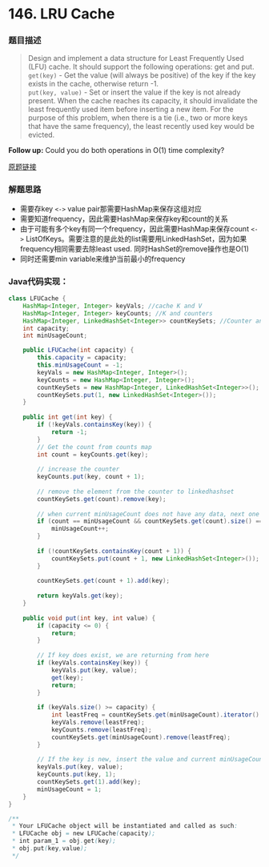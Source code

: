 # 146. LRU Cache

### 题目描述

> Design and implement a data structure for Least Frequently Used (LFU) cache. It should support the following operations: get and put.
<br>`get(key)` - Get the value (will always be positive) of the key if the key exists in the cache, otherwise return -1.
<br>`put(key, value)` - Set or insert the value if the key is not already present. When the cache reaches its capacity, it should invalidate the least frequently used item before inserting a new item. For the purpose of this problem, when there is a tie (i.e., two or more keys that have the same frequency), the least recently used key would be evicted.


**Follow up:**
Could you do both operations in O(1) time complexity?

[原题链接](https://leetcode.com/problems/lfu-cache/)

### 解题思路

- 需要存key `<->` value pair那需要HashMap来保存这组对应
- 需要知道frequency，因此需要HashMap来保存key和count的关系
- 由于可能有多个key有同一个frequency，因此需要HashMap来保存count `<->` ListOfKeys。需要注意的是此处的list需要用LinkedHashSet，因为如果frequency相同需要去除least used. 同时HashSet的remove操作也是O(1)
- 同时还需要min variable来维护当前最小的frequency

### Java代码实现：

```java
class LFUCache {
    HashMap<Integer, Integer> keyVals; //cache K and V
    HashMap<Integer, Integer> keyCounts; //K and counters
    HashMap<Integer, LinkedHashSet<Integer>> countKeySets; //Counter and item list
    int capacity;
    int minUsageCount;

    public LFUCache(int capacity) {
        this.capacity = capacity;
        this.minUsageCount = -1;
        keyVals = new HashMap<Integer, Integer>();
        keyCounts = new HashMap<Integer, Integer>();
        countKeySets = new HashMap<Integer, LinkedHashSet<Integer>>();
        countKeySets.put(1, new LinkedHashSet<Integer>());
    }
    
    public int get(int key) {
        if (!keyVals.containsKey(key)) {
            return -1;
        }
        // Get the count from counts map
        int count = keyCounts.get(key);
        
        // increase the counter     
        keyCounts.put(key, count + 1);
        
        // remove the element from the counter to linkedhashset   
        countKeySets.get(count).remove(key);
        
        // when current minUsageCount does not have any data, next one would be the minUsageCount
        if (count == minUsageCount && countKeySets.get(count).size() == 0) {
            minUsageCount++;
        }
        
        if (!countKeySets.containsKey(count + 1)) {
            countKeySets.put(count + 1, new LinkedHashSet<Integer>());
        }
        
        countKeySets.get(count + 1).add(key);
        
        return keyVals.get(key);
    }
    
    public void put(int key, int value) {
        if (capacity <= 0) {
            return;
        }
        
        // If key does exist, we are returning from here
        if (keyVals.containsKey(key)) {
            keyVals.put(key, value);
            get(key);
            return;
        }
        
        if (keyVals.size() >= capacity) {
            int leastFreq = countKeySets.get(minUsageCount).iterator().next();
            keyVals.remove(leastFreq);
            keyCounts.remove(leastFreq);
            countKeySets.get(minUsageCount).remove(leastFreq);
        }
        
        // If the key is new, insert the value and current minUsageCount should be 1 of course
        keyVals.put(key, value);
        keyCounts.put(key, 1);
        countKeySets.get(1).add(key);
        minUsageCount = 1;
    }
}

/**
 * Your LFUCache object will be instantiated and called as such:
 * LFUCache obj = new LFUCache(capacity);
 * int param_1 = obj.get(key);
 * obj.put(key,value);
 */
```

